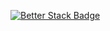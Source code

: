 [![Better Stack Badge](https://uptime.betterstack.com/status-badges/v3/monitor/1ogi1.svg)](https://uptime.betterstack.com/?utm_source=status_badge)
